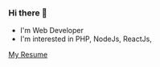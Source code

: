 ### Hi there 👋

<!--
**pasindu-kavinda/pasindu-kavinda** is a ✨ _special_ ✨ repository because its `README.md` (this file) appears on your GitHub profile.

Here are some ideas to get you started:

- 🔭 I’m currently working on ...
- 🌱 I’m currently learning ...
- 👯 I’m looking to collaborate on ...
- 🤔 I’m looking for help with ...
- 💬 Ask me about ...
- 📫 How to reach me: ...
- 😄 Pronouns: ...
- ⚡ Fun fact: ...
-->
- I'm Web Developer
- I'm interested in PHP, NodeJs, ReactJs, 

[My Resume](https://github.com/pasindu-kavinda/pasindu-kavinda/blob/main/pasindu-kavinda.pdf)

